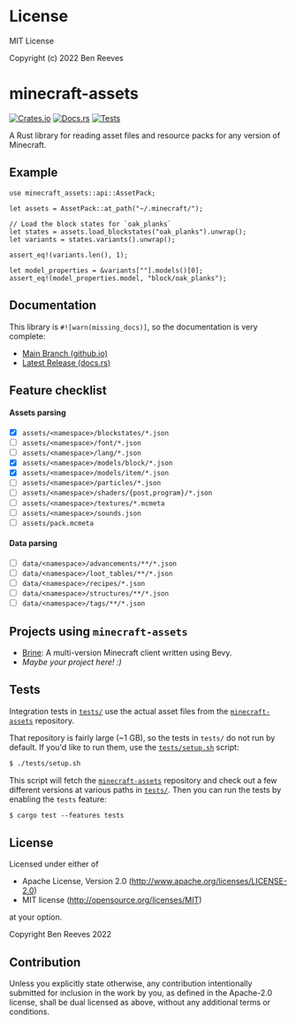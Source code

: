 # License
MIT License

Copyright (c) 2022 Ben Reeves

# minecraft-assets

[![Crates.io](https://img.shields.io/crates/v/minecraft-assets.svg)](https://crates.io/crates/minecraft-assets)
[![Docs.rs](https://img.shields.io/badge/docs-latest-blue.svg)](https://docs.rs/minecraft-assets)
[![Tests](https://github.com/bgr360/minecraft-assets-rs/actions/workflows/tests.yml/badge.svg)](https://github.com/bgr360/minecraft-assets-rs/actions/workflows/tests.yml)

A Rust library for reading asset files and resource packs for any version of
Minecraft.

## Example

```rust,no_run
use minecraft_assets::api::AssetPack;

let assets = AssetPack::at_path("~/.minecraft/");

// Load the block states for `oak_planks`
let states = assets.load_blockstates("oak_planks").unwrap();
let variants = states.variants().unwrap();

assert_eq!(variants.len(), 1);

let model_properties = &variants[""].models()[0];
assert_eq!(model_properties.model, "block/oak_planks");
```

## Documentation

This library is `#![warn(missing_docs)]`, so the documentation is very complete:

* [Main Branch (github.io)](https://bgr360.github.io/minecraft-assets-rs/minecraft_assets/)
* [Latest Release (docs.rs)](https://docs.rs/minecraft-assets)

## Feature checklist

#### Assets parsing

- [x] `assets/<namespace>/blockstates/*.json`
- [ ] `assets/<namespace>/font/*.json`
- [ ] `assets/<namespace>/lang/*.json`
- [x] `assets/<namespace>/models/block/*.json`
- [x] `assets/<namespace>/models/item/*.json`
- [ ] `assets/<namespace>/particles/*.json`
- [ ] `assets/<namespace>/shaders/{post,program}/*.json`
- [ ] `assets/<namespace>/textures/*.mcmeta`
- [ ] `assets/<namespace>/sounds.json`
- [ ] `assets/pack.mcmeta`

#### Data parsing

- [ ] `data/<namespace>/advancements/**/*.json`
- [ ] `data/<namespace>/loot_tables/**/*.json`
- [ ] `data/<namespace>/recipes/*.json`
- [ ] `data/<namespace>/structures/**/*.json`
- [ ] `data/<namespace>/tags/**/*.json`

## Projects using `minecraft-assets`

* [Brine]: A multi-version Minecraft client written using Bevy.
* *Maybe your project here! :)*

## Tests

Integration tests in [`tests/`](tests/) use the actual asset files from the
[`minecraft-assets`] repository.

That repository is fairly large (~1 GB), so the tests in `tests/` do not run by
default. If you'd like to run them, use the [`tests/setup.sh`](tests/setup.sh)
script:

```txt
$ ./tests/setup.sh
```

This script will fetch the [`minecraft-assets`] repository and check out a few
different versions at various paths in [`tests/`](tests/). Then you can run the
tests by enabling the `tests` feature:

```txt
$ cargo test --features tests
```

[`minecraft-assets`]: https://github.com/InventivetalentDev
[Brine]: https://github.com/BGR360/brine

## License

Licensed under either of

 * Apache License, Version 2.0
   (<http://www.apache.org/licenses/LICENSE-2.0>)
 * MIT license
   (<http://opensource.org/licenses/MIT>)

at your option.

Copyright Ben Reeves 2022

[LICENSE-APACHE]: LICENSE-APACHE
[LICENSE-MIT]: LICENSE-MIT

## Contribution

Unless you explicitly state otherwise, any contribution intentionally submitted
for inclusion in the work by you, as defined in the Apache-2.0 license, shall be
dual licensed as above, without any additional terms or conditions.
